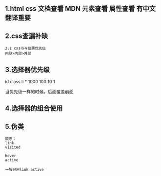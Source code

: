 ## 1.html css 文档查看 MDN 元素查看 属性查看 有中文翻译重要

## 2.css查漏补缺

    2.1 css书写位置优先级
    内联>内部>外部

## 3.选择器优先级
id    class    li    *
1000  100      10    1

当优先级一样的时候，后面覆盖前面

## 4.选择器的组合使用

## 5.伪类
    顺序：
    link 
    visited

    hover
    active

    一般只用link active
